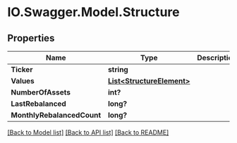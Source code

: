 # IO.Swagger.Model.Structure
## Properties

Name | Type | Description | Notes
------------ | ------------- | ------------- | -------------
**Ticker** | **string** |  | [optional] 
**Values** | [**List&lt;StructureElement&gt;**](StructureElement.md) |  | [optional] 
**NumberOfAssets** | **int?** |  | [optional] 
**LastRebalanced** | **long?** |  | [optional] 
**MonthlyRebalancedCount** | **long?** |  | [optional] 

[[Back to Model list]](../README.md#documentation-for-models) [[Back to API list]](../README.md#documentation-for-api-endpoints) [[Back to README]](../README.md)

